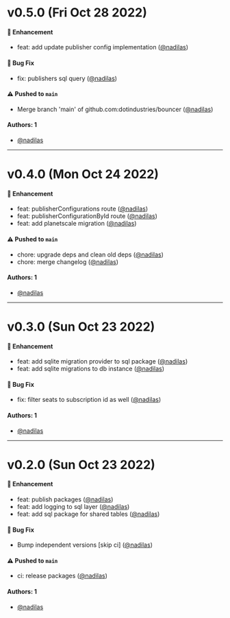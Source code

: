 # v0.5.0 (Fri Oct 28 2022)

#### 🚀 Enhancement

- feat: add update publisher config implementation ([@nadilas](https://github.com/nadilas))

#### 🐛 Bug Fix

- fix: publishers sql query ([@nadilas](https://github.com/nadilas))

#### ⚠️ Pushed to `main`

- Merge branch 'main' of github.com:dotindustries/bouncer ([@nadilas](https://github.com/nadilas))

#### Authors: 1

- [@nadilas](https://github.com/nadilas)

---

# v0.4.0 (Mon Oct 24 2022)

#### 🚀 Enhancement

- feat: publisherConfigurations route ([@nadilas](https://github.com/nadilas))
- feat: publisherConfigurationById route ([@nadilas](https://github.com/nadilas))
- feat: add planetscale migration ([@nadilas](https://github.com/nadilas))

#### ⚠️ Pushed to `main`

- chore: upgrade deps and clean old deps ([@nadilas](https://github.com/nadilas))
- chore: merge changelog ([@nadilas](https://github.com/nadilas))

#### Authors: 1

- [@nadilas](https://github.com/nadilas)

---

# v0.3.0 (Sun Oct 23 2022)

#### 🚀 Enhancement

- feat: add sqlite migration provider to sql package ([@nadilas](https://github.com/nadilas))
- feat: add sqlite migrations to db instance ([@nadilas](https://github.com/nadilas))

#### 🐛 Bug Fix

- fix: filter seats to subscription id as well ([@nadilas](https://github.com/nadilas))

#### Authors: 1

- [@nadilas](https://github.com/nadilas)

---

# v0.2.0 (Sun Oct 23 2022)

#### 🚀 Enhancement

- feat: publish packages ([@nadilas](https://github.com/nadilas))
- feat: add logging to sql layer ([@nadilas](https://github.com/nadilas))
- feat: add sql package for shared tables ([@nadilas](https://github.com/nadilas))

#### 🐛 Bug Fix

- Bump independent versions \[skip ci\] ([@nadilas](https://github.com/nadilas))

#### ⚠️ Pushed to `main`

- ci: release packages ([@nadilas](https://github.com/nadilas))

#### Authors: 1

- [@nadilas](https://github.com/nadilas)
